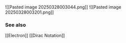 ![[Pasted image 20250328003044.png]]
![[Pasted image 20250328003201.png]]
### See also
[[Electron]]
[[Dirac Notation]]